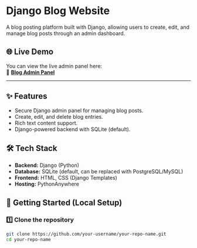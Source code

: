 # Django Blog Website

A blog posting platform built with Django, allowing users to create, edit, and manage blog posts through an admin dashboard.

## 🌐 Live Demo
You can view the live admin panel here:  
🔗 **[Blog Admin Panel](https://makala.pythonanywhere.com/admin/)**

---

## ✨ Features
- Secure Django admin panel for managing blog posts.
- Create, edit, and delete blog entries.
- Rich text content support.
- Django-powered backend with SQLite (default).

## 🛠️ Tech Stack
- **Backend:** Django (Python)
- **Database:** SQLite (default, can be replaced with PostgreSQL/MySQL)
- **Frontend:** HTML, CSS (Django Templates)
- **Hosting:** PythonAnywhere

## 🚀 Getting Started (Local Setup)

### 1️⃣ Clone the repository
```bash
git clone https://github.com/your-username/your-repo-name.git
cd your-repo-name
